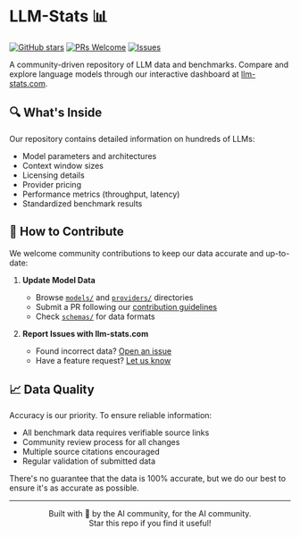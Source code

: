 # LLM-Stats 📊

[![GitHub stars](https://img.shields.io/github/stars/JonathanChavezTamales/LLMStats?style=social)](https://github.com/JonathanChavezTamales/LLMStats/stargazers)
[![PRs Welcome](https://img.shields.io/badge/PRs-welcome-brightgreen.svg)](CONTRIBUTING.md)
[![Issues](https://img.shields.io/github/issues/JonathanChavezTamales/LLMStats)](https://github.com/JonathanChavezTamales/llm-stats/issues)

A community-driven repository of LLM data and benchmarks. Compare and explore language models through our interactive dashboard at [llm-stats.com](https://llm-stats.com).

## 🔍 What's Inside

Our repository contains detailed information on hundreds of LLMs:

- Model parameters and architectures
- Context window sizes
- Licensing details
- Provider pricing
- Performance metrics (throughput, latency)
- Standardized benchmark results

## 🤝 How to Contribute

We welcome community contributions to keep our data accurate and up-to-date:

1. **Update Model Data**

   - Browse [`models/`](models/) and [`providers/`](providers/) directories
   - Submit a PR following our [contribution guidelines](CONTRIBUTING.md)
   - Check [`schemas/`](schemas/) for data formats

2. **Report Issues with llm-stats.com**
   - Found incorrect data? [Open an issue](https://github.com/JonathanChavezTamales/LLMStats/issues)
   - Have a feature request? [Let us know](https://github.com/JonathanChavezTamales/LLMStats/issues)

## 📈 Data Quality

Accuracy is our priority. To ensure reliable information:

- All benchmark data requires verifiable source links
- Community review process for all changes
- Multiple source citations encouraged
- Regular validation of submitted data

There's no guarantee that the data is 100% accurate, but we do our best to ensure it's as accurate as possible.

<!-- ## 🌟 Community
- Join our [Discord](https://discord.gg/llmstats) for discussions
-->

---

<div align="center">
Built with 💙 by the AI community, for the AI community.<br>
Star this repo if you find it useful!
</div>
